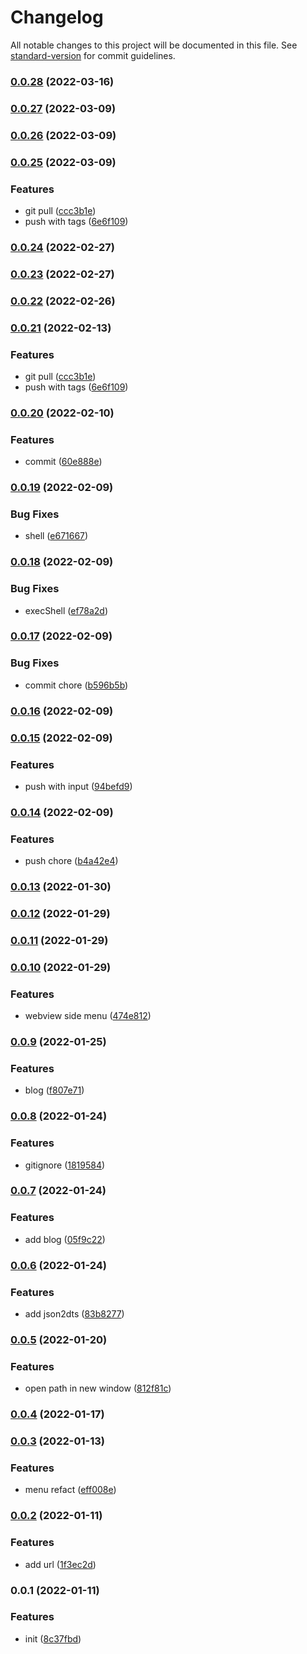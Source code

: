 # Changelog

All notable changes to this project will be documented in this file. See [standard-version](https://github.com/conventional-changelog/standard-version) for commit guidelines.

### [0.0.28](https://github.com/Saber2pr/saber2pr/compare/v0.0.27...v0.0.28) (2022-03-16)

### [0.0.27](https://github.com/Saber2pr/saber2pr/compare/v0.0.26...v0.0.27) (2022-03-09)

### [0.0.26](https://github.com/Saber2pr/saber2pr/compare/v0.0.25...v0.0.26) (2022-03-09)

### [0.0.25](https://github.com/Saber2pr/saber2pr/compare/v0.0.20...v0.0.25) (2022-03-09)


### Features

* git pull ([ccc3b1e](https://github.com/Saber2pr/saber2pr/commit/ccc3b1ef70a77b4ba2e02afbdd6670d1f3d2ed40))
* push with tags ([6e6f109](https://github.com/Saber2pr/saber2pr/commit/6e6f109af4b6e25a3cb1ce1d2d71f319b3572510))

### [0.0.24](https://github.com/Saber2pr/saber2pr/compare/v0.0.23...v0.0.24) (2022-02-27)

### [0.0.23](https://github.com/Saber2pr/saber2pr/compare/v0.0.22...v0.0.23) (2022-02-27)

### [0.0.22](https://github.com/Saber2pr/saber2pr/compare/v0.0.21...v0.0.22) (2022-02-26)

### [0.0.21](https://github.com/Saber2pr/saber2pr/compare/v0.0.20...v0.0.21) (2022-02-13)


### Features

* git pull ([ccc3b1e](https://github.com/Saber2pr/saber2pr/commit/ccc3b1ef70a77b4ba2e02afbdd6670d1f3d2ed40))
* push with tags ([6e6f109](https://github.com/Saber2pr/saber2pr/commit/6e6f109af4b6e25a3cb1ce1d2d71f319b3572510))

### [0.0.20](https://github.com/Saber2pr/saber2pr/compare/v0.0.19...v0.0.20) (2022-02-10)


### Features

* commit ([60e888e](https://github.com/Saber2pr/saber2pr/commit/60e888eff12f6150e04376533b2ef68764e34418))

### [0.0.19](https://github.com/Saber2pr/saber2pr/compare/v0.0.18...v0.0.19) (2022-02-09)


### Bug Fixes

* shell ([e671667](https://github.com/Saber2pr/saber2pr/commit/e67166772f2bea4dedd58ae1f68e5979dfed92e3))

### [0.0.18](https://github.com/Saber2pr/saber2pr/compare/v0.0.17...v0.0.18) (2022-02-09)


### Bug Fixes

* execShell ([ef78a2d](https://github.com/Saber2pr/saber2pr/commit/ef78a2d96d19c4b238c9206b4cc7fabc6c9b944b))

### [0.0.17](https://github.com/Saber2pr/saber2pr/compare/v0.0.16...v0.0.17) (2022-02-09)


### Bug Fixes

* commit chore ([b596b5b](https://github.com/Saber2pr/saber2pr/commit/b596b5bf7a1f54fc9db945261be6c00d03b186d8))

### [0.0.16](https://github.com/Saber2pr/saber2pr/compare/v0.0.15...v0.0.16) (2022-02-09)

### [0.0.15](https://github.com/Saber2pr/saber2pr/compare/v0.0.14...v0.0.15) (2022-02-09)


### Features

* push with input ([94befd9](https://github.com/Saber2pr/saber2pr/commit/94befd95d76f12b5a8d697101215bcae9ed57005))

### [0.0.14](https://github.com/Saber2pr/saber2pr/compare/v0.0.13...v0.0.14) (2022-02-09)


### Features

* push chore ([b4a42e4](https://github.com/Saber2pr/saber2pr/commit/b4a42e4e306b71ec65d5334f68b859f9cfbf2485))

### [0.0.13](https://github.com/Saber2pr/saber2pr/compare/v0.0.12...v0.0.13) (2022-01-30)

### [0.0.12](https://github.com/Saber2pr/saber2pr/compare/v0.0.11...v0.0.12) (2022-01-29)

### [0.0.11](https://github.com/Saber2pr/saber2pr/compare/v0.0.10...v0.0.11) (2022-01-29)

### [0.0.10](https://github.com/Saber2pr/saber2pr/compare/v0.0.9...v0.0.10) (2022-01-29)


### Features

* webview side menu ([474e812](https://github.com/Saber2pr/saber2pr/commit/474e812cb9d4c4b066c4845ef5d51d7544541a8d))

### [0.0.9](https://github.com/Saber2pr/saber2pr/compare/v0.0.8...v0.0.9) (2022-01-25)


### Features

* blog ([f807e71](https://github.com/Saber2pr/saber2pr/commit/f807e71cfced8da7db162943ebe695555b0cf9b7))

### [0.0.8](https://github.com/Saber2pr/saber2pr/compare/v0.0.7...v0.0.8) (2022-01-24)


### Features

* gitignore ([1819584](https://github.com/Saber2pr/saber2pr/commit/1819584c1c282815262e59e16b79feba1d6bf66f))

### [0.0.7](https://github.com/Saber2pr/saber2pr/compare/v0.0.6...v0.0.7) (2022-01-24)


### Features

* add blog ([05f9c22](https://github.com/Saber2pr/saber2pr/commit/05f9c22d703cd554fc94c907e82dafd433eeff1f))

### [0.0.6](https://github.com/Saber2pr/saber2pr/compare/v0.0.5...v0.0.6) (2022-01-24)


### Features

* add json2dts ([83b8277](https://github.com/Saber2pr/saber2pr/commit/83b82773a11c945adad041c747c32bdc1fbe513d))

### [0.0.5](https://github.com/Saber2pr/saber2pr/compare/v0.0.4...v0.0.5) (2022-01-20)


### Features

* open path in new window ([812f81c](https://github.com/Saber2pr/saber2pr/commit/812f81c4bb100fdddf83c4ed9b042477d2bc00bf))

### [0.0.4](https://github.com/Saber2pr/saber2pr/compare/v0.0.3...v0.0.4) (2022-01-17)

### [0.0.3](https://github.com/Saber2pr/saber2pr/compare/v0.0.2...v0.0.3) (2022-01-13)


### Features

* menu refact ([eff008e](https://github.com/Saber2pr/saber2pr/commit/eff008ee8ae1c02eadb8cc89a94ed8ec77610c23))

### [0.0.2](https://github.com/Saber2pr/saber2pr/compare/v0.0.1...v0.0.2) (2022-01-11)


### Features

* add url ([1f3ec2d](https://github.com/Saber2pr/saber2pr/commit/1f3ec2d8fc8400d68aa062ae3dee3dff9d6540fc))

### 0.0.1 (2022-01-11)


### Features

* init ([8c37fbd](https://github.com/Saber2pr/saber2pr/commit/8c37fbdd223473b69985288b52d980ae52183bfd))
